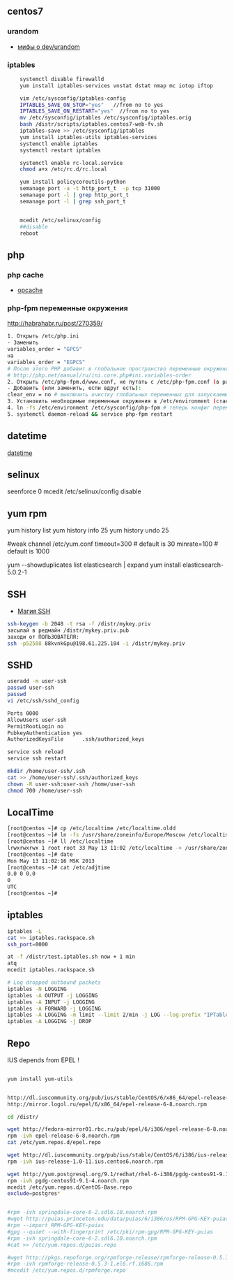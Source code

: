 
## centos7


### urandom

 * [мифы о dev/urandom](https://habr.com/ru/company/mailru/blog/273147)

### iptables

```bash
	systemctl disable firewalld
	yum install iptables-services vnstat dstat nmap mc iotop iftop

	vim /etc/sysconfig/iptables-config
	IPTABLES_SAVE_ON_STOP="yes"   //from no to yes
	IPTABLES_SAVE_ON_RESTART="yes"  //from no to yes
	mv /etc/sysconfig/iptables /etc/sysconfig/iptables.orig
	bash /distr/scripts/iptables.centos7-web-fv.sh
	iptables-save >> /etc/sysconfig/iptables
	yum install iptables-utils iptables-services
	systemctl enable iptables
	systemctl restart iptables

	systemctl enable rc-local.service
	chmod a+x /etc/rc.d/rc.local

	yum install policycoreutils-python
	semanage port -a -t http_port_t  -p tcp 31000
	semanage port -l | grep http_port_t
	semanage port -l | grep ssh_port_t


	mcedit /etc/selinux/config
	##disable
	reboot
```
## php

### php cache

 * [opcache](https://habr.com/ru/company/mailru/blog/310054/#habracut)

### php-fpm переменные окружения

http://habrahabr.ru/post/270359/

```bash
1. Открыть /etc/php.ini
- Заменить
variables_order = "GPCS" 
на 
variables_order = "EGPCS"
# После этого PHP добавит в глобальное пространство переменные окружения
# http://php.net/manual/ru/ini.core.php#ini.variables-order
2. Открыть /etc/php-fpm.d/www.conf, не путать с /etc/php-fpm.conf (в разных системах может быть в разном месте, это конфиг www-пула процессов для php-fpm.
- Добавить (или заменить, если вдруг есть):
clear_env = no # выключить очистку глобальных переменных для запускаемых воркеров
3. Установить необходимые переменные окружения в /etc/environment (стандартный синтаксис A=B)
4. ln -fs /etc/environment /etc/sysconfig/php-fpm # теперь конфиг переменных окружения сервиса php-fpm будет просто ссылкой на глобальный конфиг
5. systemctl daemon-reload && service php-fpm restart

```





## datetime

[datetime](/kbo/admin/zabbix#datetime)

## selinux

seenforce 0
mcedit /etc/selinux/config
disable

## yum rpm

yum history list
yum history info 25
yum history undo 25

#weak channel
/etc/yum.conf
timeout=300 # default is 30
minrate=100 # default is 1000

yum --showduplicates list elasticsearch | expand
yum install elasticsearch-5.0.2-1

## SSH

 * [Магия SSH](https://habr.com/post/331348/)

```bash
ssh-keygen -b 2048 -t rsa -f /distr/mykey.priv
засылай в редмайн /distr/mykey.priv.pub
заходи от ПОЛЬЗОВАТЕЛЯ:
ssh -p52508 88kvnkGpu@198.61.225.104 -i /distr/mykey.priv

```

## SSHD

```bash
useradd -m user-ssh
passwd user-ssh
passwd
vi /etc/ssh/sshd_config

Ports 0000
AllowUsers user-ssh
PermitRootLogin no
PubkeyAuthentication yes
AuthorizedKeysFile      .ssh/authorized_keys

service ssh reload
service ssh restart

mkdir /home/user-ssh/.ssh
cat >> /home/user-ssh/.ssh/authorized_keys
chown -R user-ssh:user-ssh /home/user-ssh
chmod 700 /home/user-ssh

```

## LocalTime

```bash
[root@centos ~]# cp /etc/localtime /etc/localtime.oldd
[root@centos ~]# ln -fs /usr/share/zoneinfo/Europe/Moscow /etc/localtime
[root@centos ~]# ll /etc/localtime
lrwxrwxrwx 1 root root 33 May 13 11:02 /etc/localtime -> /usr/share/zoneinfo/Europe/Moscow
[root@centos ~]# date
Mon May 13 11:02:16 MSK 2013
[root@centos ~]# cat /etc/adjtime
0.0 0 0.0
0
UTC
[root@centos ~]#
```

## iptables

```bash
iptables -L
cat >> iptables.rackspace.sh
ssh_port=0000

at -f /distr/test.iptables.sh now + 1 min
atq
mcedit iptables.rackspace.sh

```

```bash
# Log dropped outbound packets
iptables -N LOGGING
iptables -A OUTPUT -j LOGGING
iptables -A INPUT -j LOGGING
iptables -A FORWARD -j LOGGING
iptables -A LOGGING -m limit --limit 2/min -j LOG --log-prefix "IPTables-Dropped: " --log-level 4
iptables -A LOGGING -j DROP
```

## Repo

IUS depends from EPEL !

```bash

yum install yum-utils


http://dl.iuscommunity.org/pub/ius/stable/CentOS/6/x86_64/epel-release-6-5.noarch.rpm
http://mirror.logol.ru/epel/6/x86_64/epel-release-6-8.noarch.rpm

cd /distr/

wget http://fedora-mirror01.rbc.ru/pub/epel/6/i386/epel-release-6-8.noarch.rpm
rpm -ivh epel-release-6-8.noarch.rpm 
cat /etc/yum.repos.d/epel.repo 

wget http://dl.iuscommunity.org/pub/ius/stable/CentOS/6/i386/ius-release-1.0-11.ius.centos6.noarch.rpm
rpm -ivh ius-release-1.0-11.ius.centos6.noarch.rpm 

wget http://yum.postgresql.org/9.1/redhat/rhel-6-i386/pgdg-centos91-9.1-4.noarch.rpm
rpm -ivh pgdg-centos91-9.1-4.noarch.rpm 
mcedit /etc/yum.repos.d/CentOS-Base.repo 
exclude=postgres*


#rpm -ivh springdale-core-6-2.sdl6.10.noarch.rpm 
#wget http://puias.princeton.edu/data/puias/6/i386/os/RPM-GPG-KEY-puias
#rpm --import RPM-GPG-KEY-puias
#gpg --quiet --with-fingerprint /etc/pki/rpm-gpg/RPM-GPG-KEY-puias
#rpm -ivh springdale-core-6-2.sdl6.10.noarch.rpm 
#cat >> /etc/yum.repos.d/puias.repo

#wget http://pkgs.repoforge.org/rpmforge-release/rpmforge-release-0.5.3-1.el6.rf.i686.rpm
#rpm -ivh rpmforge-release-0.5.3-1.el6.rf.i686.rpm 
#mcedit /etc/yum.repos.d/rpmforge.repo 

```
